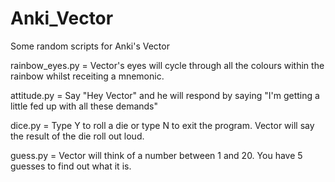# Anki_Vector
Some random scripts for Anki's Vector

rainbow_eyes.py = Vector's eyes will cycle through all the colours within the rainbow whilst receiting a mnemonic.

attitude.py = Say "Hey Vector" and he will respond by saying "I'm getting a little fed up with all these demands"

dice.py = Type Y to roll a die or type N to exit the program. Vector will say the result of the die roll out loud.

guess.py = Vector will think of a number between 1 and 20. You have 5 guesses to find out what it is.
